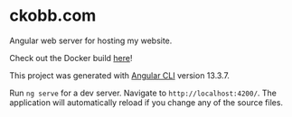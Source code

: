 # ckobb.com

Angular web server for hosting my website.

Check out the Docker build [here](https://github.com/sigiltenebrae/ckobb_angular_docker)!

This project was generated with [Angular CLI](https://github.com/angular/angular-cli) version 13.3.7.

Run `ng serve` for a dev server. Navigate to `http://localhost:4200/`. The application will automatically reload if you change any of the source files.
